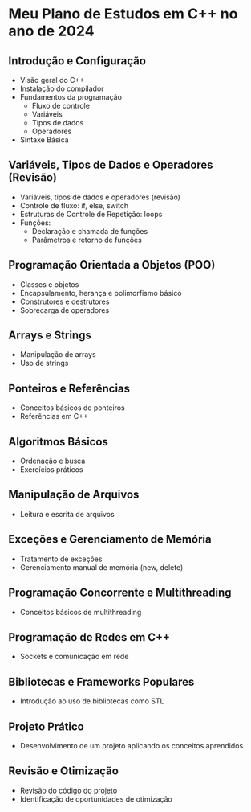 # Meu Plano de Estudos em C++ no ano de 2024

## Introdução e Configuração

- Visão geral do C++
- Instalação do compilador
- Fundamentos da programação
  - Fluxo de controle
  - Variáveis
  - Tipos de dados
  - Operadores
- Sintaxe Básica

## Variáveis, Tipos de Dados e Operadores (Revisão)

- Variáveis, tipos de dados e operadores (revisão)
- Controle de fluxo: if, else, switch
- Estruturas de Controle de Repetição: loops
- Funções:
  - Declaração e chamada de funções
  - Parâmetros e retorno de funções

## Programação Orientada a Objetos (POO)

- Classes e objetos
- Encapsulamento, herança e polimorfismo básico
- Construtores e destrutores
- Sobrecarga de operadores

## Arrays e Strings

- Manipulação de arrays
- Uso de strings

## Ponteiros e Referências

- Conceitos básicos de ponteiros
- Referências em C++

## Algoritmos Básicos

- Ordenação e busca
- Exercícios práticos

## Manipulação de Arquivos

- Leitura e escrita de arquivos

## Exceções e Gerenciamento de Memória

- Tratamento de exceções
- Gerenciamento manual de memória (new, delete)

## Programação Concorrente e Multithreading

- Conceitos básicos de multithreading

## Programação de Redes em C++

- Sockets e comunicação em rede

## Bibliotecas e Frameworks Populares

- Introdução ao uso de bibliotecas como STL

## Projeto Prático

- Desenvolvimento de um projeto aplicando os conceitos aprendidos

## Revisão e Otimização

- Revisão do código do projeto
- Identificação de oportunidades de otimização
